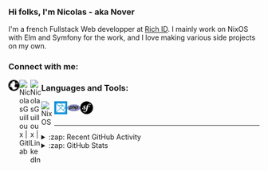 ### Hi folks, I'm Nicolas - aka Nover

I'm a french Fullstack Web developper at [Rich ID](https://www.rich-id.fr). I mainly work on NixOS with Elm and Symfony for the work, and I love making various side projects on my own.


### Connect with me:

[<img align="left" alt="NicolasGuilloux.eu" width="22px" src="https://raw.githubusercontent.com/iconic/open-iconic/master/svg/globe.svg" />][website]
[<img align="left" alt="NicolasGuilloux | Gitlab" width="22px" src="https://gitlab.com/gitlab-com/gitlab-artwork/raw/master/logo/logo.svg" />][gitlab]
[<img align="left" alt="NicolasGuilloux | LinkedIn" width="22px" src="https://cdn.jsdelivr.net/npm/simple-icons@v3/icons/linkedin.svg" />][linkedin]

<span />

### Languages and Tools:

[<img align="left" alt="NixOS"   width="26px" src="https://symbols.getvecta.com/stencil_89/59_nixos-linux-icon.f23716bf93.svg" />][nixos]
[<img align="left" alt="Elm"     width="26px" src="https://raw.githubusercontent.com/github/explore/master/topics/elm/elm.png" />][elm]
[<img align="left" alt="PHP"     width="26px" src="https://raw.githubusercontent.com/github/explore/master/topics/php/php.png" />][php]
[<img align="left" alt="Symfony" width="26px" src="https://raw.githubusercontent.com/github/explore/master/topics/symfony/symfony.png" />][symfony]

<br />
<br />

---

<details>
  <summary>:zap: Recent GitHub Activity</summary>

<!--START_SECTION:activity-->
1. 🎉 Merged PR [#17](https://github.com/NicolasGuilloux/shadow-nix/pull/17) in [NicolasGuilloux/shadow-nix](https://github.com/NicolasGuilloux/shadow-nix)
2. 💪 Opened PR [#17](https://github.com/NicolasGuilloux/shadow-nix/pull/17) in [NicolasGuilloux/shadow-nix](https://github.com/NicolasGuilloux/shadow-nix)
3. 🎉 Merged PR [#16](https://github.com/NicolasGuilloux/shadow-nix/pull/16) in [NicolasGuilloux/shadow-nix](https://github.com/NicolasGuilloux/shadow-nix)
4. 🗣 Commented on [#16](https://github.com/NicolasGuilloux/shadow-nix/issues/16) in [NicolasGuilloux/shadow-nix](https://github.com/NicolasGuilloux/shadow-nix)
5. 🗣 Commented on [#16](https://github.com/NicolasGuilloux/shadow-nix/issues/16) in [NicolasGuilloux/shadow-nix](https://github.com/NicolasGuilloux/shadow-nix)
<!--END_SECTION:activity-->

</details>

<details>
  <summary>:zap: GitHub Stats</summary>

  <img align="left" alt="NicolasGuilloux's GitHub Stats" src="https://github-readme-stats.codestackr.vercel.app/api?username=NicolasGuilloux&show_icons=true&hide_border=true" />
</details>

[website]: https://nicolasguilloux.eu
[gitlab]: https://gitlab.com/NicolasGuilloux
[linkedin]: https://www.linkedin.com/in/nicolas-guilloux/
[nixos]: https://nixos.org
[elm]: https://elm-lang.org
[php]: https://www.php.net
[symfony]: https://symfony.com
